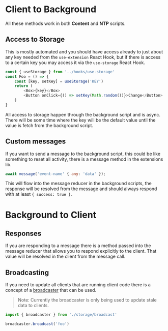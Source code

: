 # Client to Background

All these methods work in both **Content** and **NTP** scripts.

## Access to Storage

This is mostly automated and you should have access already to just about any key needed from the `use-extension` React Hook, but if there is access to a certain key you may access it via the `use-storage` React Hook.

```javascript
const { useStorage } from '../hooks/use-storage'
const Foo = () => {
	const [key, setKey] = useStorage('KEY')
	return (
		<Box>{key}</Box>
		<Button onClick={() => setKey(Math.random())}>Change</Button>
	)
}
```

All access to storage happen through the background script and is async. There will be some time where the key will be the default value until the value is fetch from the background script.

## Custom messages

If you want to send a message to the background script, this could be like something to reset all activity, there is a message method in the extensions lib.

```javascript
await message('event-name' { any: 'data' });
```

This will flow into the message reducer in the background scripts, the response will be resolved from the message and should always respond with at least `{ success: true }`.

# Background to Client

## Responses

If you are responding to a message there is a method passed into the message reducer that allows you to respond explicitly to the client. That value will be resolved in the client from the message call.

## Broadcasting

If you need to update all clients that are running client code there is a concept of a [broadcaster](../src/background/storage/broadcast) that can be used.

> Note: Currently the broadcaster is only being used to update stale data to clients.

```javascript
import { broadcaster } from './storage/broadcast'

broadcaster.broadcast('foo')
```
